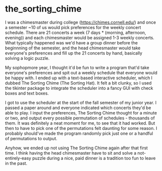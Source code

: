 # the_sorting_chime

I was a chimesmaster during college (https://chimes.cornell.edu/) and once a semester ~10 of us would pick preferences for the weekly concert schedule. There are 21 concerts a week (7 days * (morning, afternoon, evening)) and each chimesmaster would be assigned 1-3 weekly concerts. What typically happened was we'd have a group dinner before the beginnning of the semester, and the head chimesmaster would take everyone's preferences and fill up the 21 concerts by hand, basically solving a logic puzzle.

My sophopmore year, I thought it'd be fun to write a program that'd take everyone's preferences and spit out a weekly schedule that everyone would be happy with. I ended up with a text-based interactive scheduler, which I dubbed The Sorting Chime (The Sorting Hat). It felt a bit clunky, so I used the tikinter package to integrate the scheduler into a fancy GUI with check boxes and text boxes.

I got to use the scheduler at the start of the fall semester of my junior year. I passed a paper around and everyone indicated which concerts they'd be able to play. I input the preferences, The Sorting Chime thought for a minute or two, and output every possible permutation of schedules - thousands of them. It was definitely a neat moment for me, to see that it had worked. But then to have to pick one of the permutations felt daunting for some reason. I probably should've made the program randomly pick just one or a handful of permutations to output.

Anyhow, we ended up not using The Sorting Chime again after that first time. I think having the head chimesmaster have to sit and solve a not-entirely-easy puzzle during a nice, paid dinner is a tradition too fun to leave in the past.
